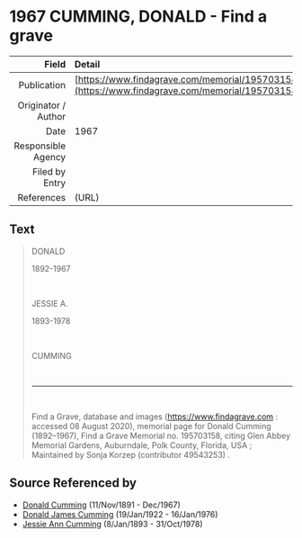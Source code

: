 ﻿---
layout: page
permalink: /sources/s66056354
---

# 1967 CUMMING, DONALD - Find a grave

Field | Detail
---:|:---
Publication | [https://www.findagrave.com/memorial/195703158](https://www.findagrave.com/memorial/195703158)
Originator / Author | 
Date | 1967
Responsible Agency | 
Filed by Entry | 
References | (URL) 

## Text

> DONALD
>
> 1892-1967
>
> <br/>
>
> JESSIE A.
>
> 1893-1978
>
> <br/>
>
> CUMMING
>
> <br/>
>
> ---
>
> <br/>
>
> Find a Grave, database and images (https://www.findagrave.com : accessed 08 August 2020), memorial page for Donald Cumming (1892–1967), Find a Grave Memorial no. 195703158, citing Glen Abbey Memorial Gardens, Auburndale, Polk County, Florida, USA ; Maintained by Sonja Korzep (contributor 49543253) .
>

## Source Referenced by

* [Donald Cumming](../people/@11846578@-donald-cumming-b1891-11-11-d1967-12.md) (11/Nov/1891 - Dec/1967)
* [Donald James Cumming](../people/@42110198@-donald-james-cumming-b1922-1-19-d1976-1-16.md) (19/Jan/1922 - 16/Jan/1976)
* [Jessie Ann Cumming](../people/@66222886@-jessie-ann-cumming-b1893-1-8-d1978-10-31.md) (8/Jan/1893 - 31/Oct/1978)
